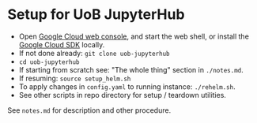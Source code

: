 # Setup for UoB JupyterHub

* Open [Google Cloud web console](https://console.cloud.google.com), and start
  the web shell, or install the [Google Cloud
  SDK](https://cloud.google.com/sdk) locally.
* If not done already: `git clone uob-jupyterhub`
* `cd uob-jupyterhub`
* If starting from scratch see: "The whole thing" section in `./notes.md`.
* If resuming: `source setup_helm.sh`
* To apply changes in `config.yaml` to running instance: `./rehelm.sh`.
* See other scripts in repo directory for setup / teardown utilities.

See `notes.md` for description and other procedure.
